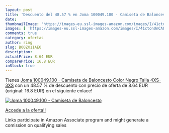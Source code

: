 ```yaml
---
layout: post
title: 'Descuento del 48.57 % en Joma 100049.100 - Camiseta de Baloncesto'
date: 
thumbnailImage: 'https://images-eu.ssl-images-amazon.com/images/I/41ctonUnCAL._SL200_.jpg'
images: [ 'https://images-eu.ssl-images-amazon.com/images/I/41ctonUnCAL._SL200_.jpg' ]
comments: true
category: ofertas
author: ring
slug: B00ZX1IAEO
description:
actualPrice: 8.64 EUR
comparePrice: 16.8 EUR
inStock: true
---
```


Tienes [Joma 100049.100 - Camiseta de Baloncesto  Color Negro  Talla 4XS-3XS](https://www.amazon.es/dp/B00ZX1IAEO/?tag=tolees-21) con un 48.57 % de descuento con precio de oferta de 8.64 EUR (original: 16.8 EUR) en el siguiente enlace!

[![Joma 100049.100 - Camiseta de Baloncesto](https://images-eu.ssl-images-amazon.com/images/I/41ctonUnCAL._SL200_.jpg)](https://www.amazon.es/dp/B00ZX1IAEO/?tag=tolees-21)

[Accede a la oferta!!](https://www.amazon.es/dp/B00ZX1IAEO/?tag=tolees-21)

Links participate in Amazon Associate program and might generate a comission on qualifying sales


